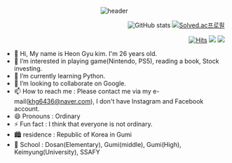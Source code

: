 <div align="center"> 

![header](https://capsule-render.vercel.app/api?type=wave&color=auto&text=HeonGyuKim)
</div>
 
<div align="right"> 
  
![GitHub stats](https://github-readme-stats.vercel.app/api?username=HG-KR98&show_icons=true&theme=radical)
[![Solved.ac프로필](http://mazassumnida.wtf/api/generate_badge?boj={khg6436})](https://solved.ac/{handle})
</div>


<div align="right"> 

[![Hits](https://hits.seeyoufarm.com/api/count/incr/badge.svg?url=https%3A%2F%2Fgithub.com%2Fgjbae1212%2Fhit-counter)](https://hits.seeyoufarm.com)
<img src="https://img.shields.io/badge/Nintendo-red">
<img src="https://img.shields.io/badge/PS5-blue">
</div>


- 👋 Hi, My name is Heon Gyu kim. I'm 26 years old.
- 👀 I’m interested in playing game(Nintendo, PS5), reading a book, Stock investing. 
- 🌱 I’m currently learning Python.
- 💞️ I’m looking to collaborate on Google.
- 📫 How to reach me : Please contact me via my e-mail(khg6436@naver.com), I don't have Instagram and Facebook account.
- 😄 Pronouns : Ordinary 
- ⚡ Fun fact : I think that everyone is not ordinary.
- 🏙️ residence : Republic of Korea in Gumi
- 🏫 School : Dosan(Elementary), Gumi(middle), Gumi(High), Keimyung(University), SSAFY

<!---
HG-KR98/HG-KR98 is a ✨ special ✨ repository because its `README.md` (this file) appears on your GitHub profile.
You can click the Preview link to take a look at your changes.
--->

